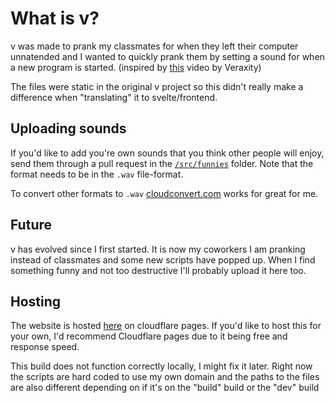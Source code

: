 # What is v?

v was made to prank my classmates for when they left their computer unnatended and I wanted to quickly prank them by setting a sound for when a new program is started. (inspired by [this](https://www.youtube.com/shorts/usAOiprtEs4) video by Veraxity)


The files were static in the original v project so this didn't really make a difference when "translating" it to svelte/frontend.

## Uploading sounds

If you'd like to add you're own sounds that you think other people will enjoy, send them through a pull request in the [`/src/funnies`](https://github.com/TheLudde235/svelte-v/tree/master/src/funnies) folder. Note that the format needs to be in the `.wav` file-format.

To convert other formats to `.wav` [cloudconvert.com](https://cloudconvert.com/mp3-to-wav) works for great for me.

## Future

v has evolved since I first started. It is now my coworkers I am pranking instead of classmates and some new scripts have popped up. When I find something funny and not too destructive I'll probably upload it here too.

## Hosting

The website is hosted [here](https://v.theludde235.se/) on cloudflare pages.
If you'd like to host this for your own, I'd recommend Cloudflare pages due to it being free and response speed.

This build does not function correctly locally, I might fix it later.
Right now the scripts are hard coded to use my own domain and the paths to the files are also different depending on if it's on the "build" build or the "dev" build
